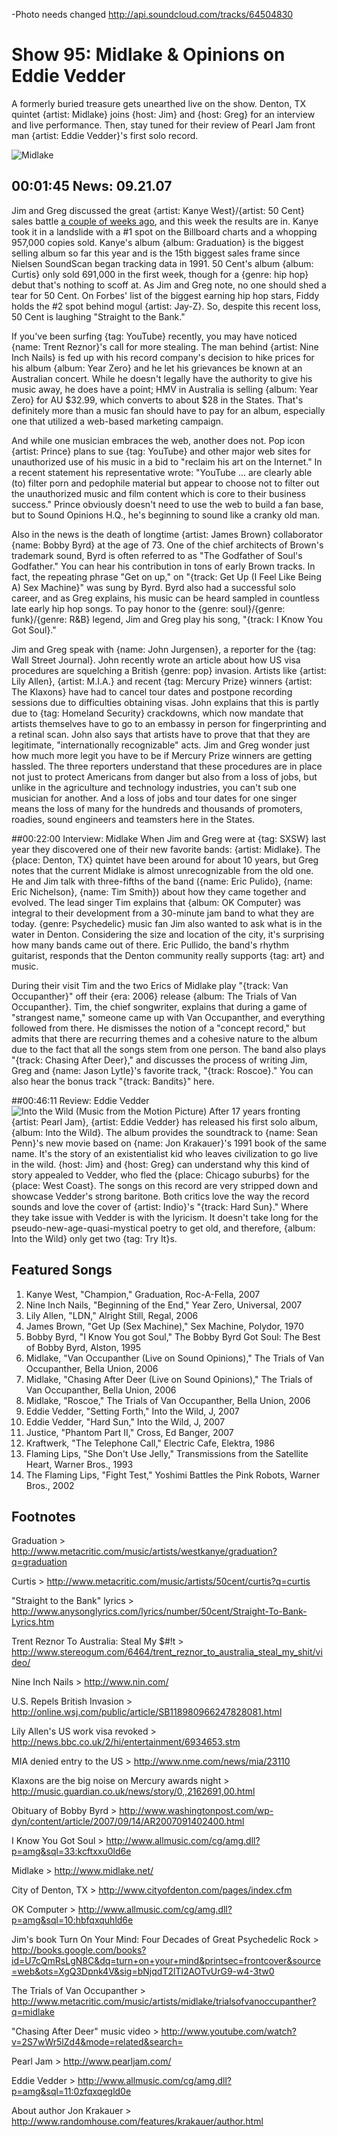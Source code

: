 

-Photo needs changed
http://api.soundcloud.com/tracks/64504830

# Show 95: Midlake & Opinions on Eddie Vedder
A formerly buried treasure gets unearthed live on the show. Denton, TX quintet {artist: Midlake} joins {host: Jim} and {host: Greg} for an interview and live performance. Then, stay tuned for their review of Pearl Jam front man {artist: Eddie Vedder}'s first solo record.

![Midlake](http://static.soundopinions.org/images/2007/midlake.jpg)

## 00:01:45 News: 09.21.07
Jim and Greg discussed the great {artist: Kanye West}/{artist: 50 Cent} sales battle [a couple of weeks ago](/show/93/), and this week the results are in. Kanye took it in a landslide with a #1 spot on the Billboard charts and a whopping 957,000 copies sold. Kanye's album {album: Graduation} is the biggest selling album so far this year and is the 15th biggest sales frame since Nielsen SoundScan began tracking data in 1991. 50 Cent's album {album: Curtis} only sold 691,000 in the first week, though for a {genre: hip hop} debut that's nothing to scoff at. As Jim and Greg note, no one should shed a tear for 50 Cent. On Forbes' list of the biggest earning hip hop stars, Fiddy holds the #2 spot behind mogul {artist: Jay-Z}. So, despite this recent loss, 50 Cent is laughing "Straight to the Bank."

If you've been surfing {tag: YouTube} recently, you may have noticed {name: Trent Reznor}'s call for more stealing. The man behind {artist: Nine Inch Nails} is fed up with his record company's decision to hike prices for his album {album: Year Zero} and he let his grievances be known at an Australian concert. While he doesn't legally have the authority to give his music away, he does have a point; HMV in Australia is selling {album: Year Zero} for AU $32.99, which converts to about $28 in the States. That's definitely more than a music fan should have to pay for an album, especially one that utilized a web-based marketing campaign.

And while one musician embraces the web, another does not. Pop icon {artist: Prince} plans to sue {tag: YouTube} and other major web sites for unauthorized use of his music in a bid to "reclaim his art on the Internet." In a recent statement his representative wrote: "YouTube ... are clearly able (to) filter porn and pedophile material but appear to choose not to filter out the unauthorized music and film content which is core to their business success." Prince obviously doesn't need to use the web to build a fan base, but to Sound Opinions H.Q., he's beginning to sound like a cranky old man.

Also in the news is the death of longtime {artist: James Brown} collaborator {name: Bobby Byrd} at the age of 73. One of the chief architects of Brown's trademark sound, Byrd is often referred to as "The Godfather of Soul's Godfather." You can hear his contribution in tons of early Brown tracks. In fact, the repeating phrase "Get on up," on "{track: Get Up (I Feel Like Being A) Sex Machine}" was sung by Byrd. Byrd also had a successful solo career, and as Greg explains, his music can be heard sampled in countless late early hip hop songs. To pay honor to the {genre: soul}/{genre: funk}/{genre: R&B} legend, Jim and Greg play his song, "{track: I Know You Got Soul}."

Jim and Greg speak with {name: John Jurgensen}, a reporter for the {tag: Wall Street Journal}. John recently wrote an article about how US visa procedures are squelching a British {genre: pop} invasion. Artists like {artist: Lily Allen}, {artist: M.I.A.} and recent {tag: Mercury Prize} winners {artist: The Klaxons} have had to cancel tour dates and postpone recording sessions due to difficulties obtaining visas. John explains that this is partly due to {tag: Homeland Security} crackdowns, which now mandate that artists themselves have to go to an embassy in person for fingerprinting and a retinal scan. John also says that artists have to prove that that they are legitimate, "internationally recognizable" acts. Jim and Greg wonder just how much more legit you have to be if Mercury Prize winners are getting hassled. The three reporters understand that these procedures are in place not just to protect Americans from danger but also from a loss of jobs, but unlike in the agriculture and technology industries, you can't sub one musician for another. And a loss of jobs and tour dates for one singer means the loss of many for the hundreds and thousands of promoters, roadies, sound engineers and teamsters here in the States.

##00:22:00 Interview: Midlake
When Jim and Greg were at {tag: SXSW} last year they discovered one of their new favorite bands: {artist: Midlake}. The {place: Denton, TX} quintet have been around for about 10 years, but Greg notes that the current Midlake is almost unrecognizable from the old one. He and Jim talk with three-fifths of the band ({name: Eric Pulido}, {name: Eric Nichelson}, {name: Tim Smith}) about how they came together and evolved. The lead singer Tim explains that {album: OK Computer} was integral to their development from a 30-minute jam band to what they are today. {genre: Psychedelic} music fan Jim also wanted to ask what is in the water in Denton. Considering the size and location of the city, it's surprising how many bands came out of there. Eric Pullido, the band's rhythm guitarist, responds that the Denton community really supports {tag: art} and music.

During their visit Tim and the two Erics of Midlake play "{track: Van Occupanther}" off their {era: 2006} release {album: The Trials of Van Occupanther}. Tim, the chief songwriter, explains that during a game of  "strangest name," someone came up with Van Occupanther, and everything followed from there. He dismisses the notion of a "concept record," but admits that there are recurring themes and a cohesive nature to the album due to the fact that all the songs stem from one person. The band also plays "{track: Chasing After Deer}," and discusses the process of writing Jim, Greg and {name: Jason Lytle}'s favorite track, "{track: Roscoe}." You can also hear the bonus track "{track: Bandits}" here.

##00:46:11 Review: Eddie Vedder
![Into the Wild (Music from the Motion Picture)](https://upload.wikimedia.org/wikipedia/en/c/c0/Into_the_Wild_album_cover.jpg "267320/564981645")
After 17 years fronting {artist: Pearl Jam}, {artist: Eddie Vedder} has released his first solo album, {album: Into the Wild}. The album provides the soundtrack to {name: Sean Penn}'s new movie based on {name: Jon Krakauer}'s 1991 book of the same name. It's the story of an existentialist kid who leaves civilization to go live in the wild. {host: Jim} and {host: Greg} can understand why this kind of story appealed to Vedder, who fled the {place: Chicago suburbs} for the {place: West Coast}. The songs on this record are very stripped down and showcase Vedder's strong baritone. Both critics love the way the record sounds and love the cover of {artist: Indio}'s "{track: Hard Sun}." Where they take issue with Vedder is with the lyricism. It doesn't take long for the pseudo-new-age-quasi-mystical poetry to get old, and therefore, {album: Into the Wild} only get two {tag: Try It}s.

## Featured Songs
1. Kanye West, "Champion," Graduation, Roc-A-Fella, 2007
2. Nine Inch Nails, "Beginning of the End," Year Zero, Universal, 2007
3. Lily Allen, "LDN," Alright Still, Regal, 2006
4. James Brown, "Get Up (Sex Machine)," Sex Machine, Polydor, 1970
5. Bobby Byrd, "I Know You got Soul," The Bobby Byrd Got Soul: The Best of Bobby Byrd, Alston, 1995
6. Midlake, "Van Occupanther (Live on Sound Opinions)," The Trials of Van Occupanther, Bella Union, 2006 
7. Midlake, "Chasing After Deer (Live on Sound Opinions)," The Trials of Van Occupanther, Bella Union, 2006 
8. Midlake, "Roscoe," The Trials of Van Occupanther, Bella Union, 2006
9. Eddie Vedder, "Setting Forth," Into the Wild, J,  2007
10. Eddie Vedder, "Hard Sun," Into the Wild, J, 2007
11. Justice, "Phantom Part II," Cross, Ed Banger, 2007
12. Kraftwerk, "The Telephone Call," Electric Cafe, Elektra, 1986
13. Flaming Lips, "She Don't Use Jelly," Transmissions from the Satellite Heart, Warner Bros., 1993
14. The Flaming Lips, "Fight Test," Yoshimi Battles the Pink Robots, Warner Bros., 2002

## Footnotes

Graduation > http://www.metacritic.com/music/artists/westkanye/graduation?q=graduation

Curtis  > http://www.metacritic.com/music/artists/50cent/curtis?q=curtis

"Straight to the Bank" lyrics > http://www.anysonglyrics.com/lyrics/number/50cent/Straight-To-Bank-Lyrics.htm

Trent Reznor To Australia: Steal My $#!t > http://www.stereogum.com/6464/trent_reznor_to_australia_steal_my_shit/video/

Nine Inch Nails > http://www.nin.com/

U.S. Repels British Invasion > http://online.wsj.com/public/article/SB118980966247828081.html

Lily Allen's US work visa revoked > http://news.bbc.co.uk/2/hi/entertainment/6934653.stm

MIA denied entry to the US > http://www.nme.com/news/mia/23110

Klaxons are the big noise on Mercury awards night > http://music.guardian.co.uk/news/story/0,,2162691,00.html

Obituary of Bobby Byrd > http://www.washingtonpost.com/wp-dyn/content/article/2007/09/14/AR2007091402400.html

I Know You Got Soul > http://www.allmusic.com/cg/amg.dll?p=amg&sql=33:kcftxxu0ld6e

Midlake > http://www.midlake.net/

City of Denton, TX > http://www.cityofdenton.com/pages/index.cfm

OK Computer > http://www.allmusic.com/cg/amg.dll?p=amg&sql=10:hbfqxquhld6e

Jim's book Turn On Your Mind: Four Decades of Great Psychedelic Rock > http://books.google.com/books?id=U7cQmRsLgN8C&dq=turn+on+your+mind&printsec=frontcover&source=web&ots=XgQ3Dpnk4V&sig=bNjqdT2lTl2AOTvUrG9-w4-3tw0

The Trials of Van Occupanther > http://www.metacritic.com/music/artists/midlake/trialsofvanoccupanther?q=midlake

"Chasing After Deer" music video > http://www.youtube.com/watch?v=2S7wWr5lZd4&mode=related&search=

Pearl Jam > http://www.pearljam.com/

Eddie Vedder > http://www.allmusic.com/cg/amg.dll?p=amg&sql=11:0zfqxqegld0e

About author Jon Krakauer > http://www.randomhouse.com/features/krakauer/author.html
